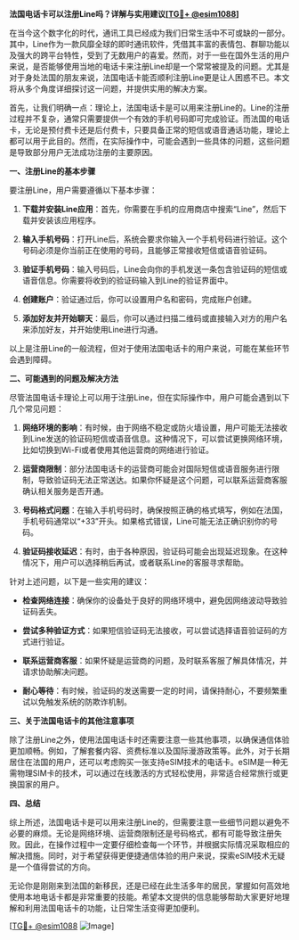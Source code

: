 **法国电话卡可以注册Line吗？详解与实用建议[[TG💪+ @esim1088](https://t.me/s/esim1088)]**

在当今这个数字化的时代，通讯工具已经成为我们日常生活中不可或缺的一部分。其中，Line作为一款风靡全球的即时通讯软件，凭借其丰富的表情包、群聊功能以及强大的跨平台特性，受到了无数用户的喜爱。然而，对于一些在国外生活的用户来说，是否能够使用当地的电话卡来注册Line却是一个常常被提及的问题。尤其是对于身处法国的朋友来说，法国电话卡能否顺利注册Line更是让人困惑不已。本文将从多个角度详细探讨这一问题，并提供实用的解决方案。

首先，让我们明确一点：理论上，法国电话卡是可以用来注册Line的。Line的注册过程并不复杂，通常只需要提供一个有效的手机号码即可完成验证。而法国的电话卡，无论是预付费卡还是后付费卡，只要具备正常的短信或语音通话功能，理论上都可以用于此目的。然而，在实际操作中，可能会遇到一些具体的问题，这些问题是导致部分用户无法成功注册的主要原因。

**一、注册Line的基本步骤**

要注册Line，用户需要遵循以下基本步骤：

1. **下载并安装Line应用**：首先，你需要在手机的应用商店中搜索“Line”，然后下载并安装该应用程序。
   
2. **输入手机号码**：打开Line后，系统会要求你输入一个手机号码进行验证。这个号码必须是你当前正在使用的号码，且能够正常接收短信或语音验证码。

3. **验证手机号码**：输入号码后，Line会向你的手机发送一条包含验证码的短信或语音信息。你需要将收到的验证码输入到Line的验证界面中。

4. **创建账户**：验证通过后，你可以设置用户名和密码，完成账户创建。

5. **添加好友并开始聊天**：最后，你可以通过扫描二维码或直接输入对方的用户名来添加好友，并开始使用Line进行沟通。

以上是注册Line的一般流程，但对于使用法国电话卡的用户来说，可能在某些环节会遇到障碍。

**二、可能遇到的问题及解决方法**

尽管法国电话卡理论上可以用于注册Line，但在实际操作中，用户可能会遇到以下几个常见问题：

1. **网络环境的影响**：有时候，由于网络不稳定或防火墙设置，用户可能无法接收到Line发送的验证码短信或语音信息。这种情况下，可以尝试更换网络环境，比如切换到Wi-Fi或者使用其他运营商的网络进行验证。

2. **运营商限制**：部分法国电话卡的运营商可能会对国际短信或语音服务进行限制，导致验证码无法正常送达。如果你怀疑是这个问题，可以联系运营商客服确认相关服务是否开通。

3. **号码格式问题**：在输入手机号码时，确保按照正确的格式填写，例如在法国，手机号码通常以“+33”开头。如果格式错误，Line可能无法正确识别你的号码。

4. **验证码接收延迟**：有时，由于各种原因，验证码可能会出现延迟现象。在这种情况下，用户可以选择稍后再试，或者联系Line的客服寻求帮助。

针对上述问题，以下是一些实用的建议：

- **检查网络连接**：确保你的设备处于良好的网络环境中，避免因网络波动导致验证码丢失。
  
- **尝试多种验证方式**：如果短信验证码无法接收，可以尝试选择语音验证码的方式进行验证。

- **联系运营商客服**：如果怀疑是运营商的问题，及时联系客服了解具体情况，并请求协助解决问题。

- **耐心等待**：有时候，验证码的发送需要一定的时间，请保持耐心，不要频繁重试以免触发系统的防欺诈机制。

**三、关于法国电话卡的其他注意事项**

除了注册Line之外，使用法国电话卡时还需要注意一些其他事项，以确保通信体验更加顺畅。例如，了解套餐内容、资费标准以及国际漫游政策等。此外，对于长期居住在法国的用户，还可以考虑购买一张支持eSIM技术的电话卡。eSIM是一种无需物理SIM卡的技术，可以通过在线激活的方式轻松使用，非常适合经常旅行或更换国家的用户。

**四、总结**

综上所述，法国电话卡是可以用来注册Line的，但需要注意一些细节问题以避免不必要的麻烦。无论是网络环境、运营商限制还是号码格式，都有可能导致注册失败。因此，在操作过程中一定要仔细检查每一个环节，并根据实际情况采取相应的解决措施。同时，对于希望获得更便捷通信体验的用户来说，探索eSIM技术无疑是一个值得尝试的方向。

无论你是刚刚来到法国的新移民，还是已经在此生活多年的居民，掌握如何高效地使用本地电话卡都是非常重要的技能。希望本文提供的信息能够帮助大家更好地理解和利用法国电话卡的功能，让日常生活变得更加便利。

[[TG💪+ @esim1088](https://t.me/s/esim1088) ![Image](https://i.postimg.cc/4NQfJmqS/Snipaste-2025-05-13-00-14-12.png)]